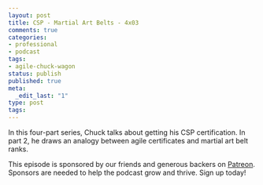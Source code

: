 ```yaml
---
layout: post
title: CSP - Martial Art Belts - 4x03
comments: true
categories:
- professional
- podcast
tags:
- agile-chuck-wagon
status: publish
published: true
meta:
  _edit_last: "1"
type: post
tags:
---
```

<p>In this four-part series, Chuck talks about getting his CSP certification. In part 2, he draws an analogy between agile certificates and martial art belt ranks.</p>
<p>This episode is sponsored by our friends and generous backers on <a href="https://www.patreon.com/agilechuckwagon">Patreon</a>. Sponsors are needed to help the podcast grow and thrive. Sign up today!</p>
